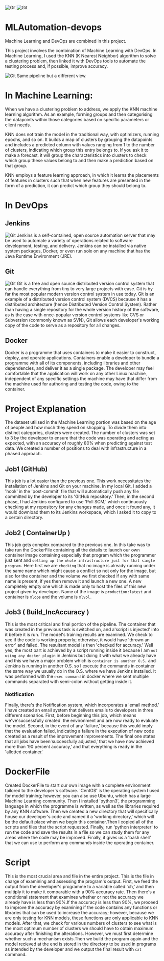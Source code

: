 ![Git](Screenshots/INTRO.png)
![Git](Screenshots/INTRO3.png)
# MLAutomation-devops
Machine Learning and DevOps are combined in this project.

This project involves the combination of Machine Learning with DevOps. In Machine Learning, I used the KNN (K Nearest Neighbor) algorithm to solve a clustering problem, then linked it with DevOps tools to automate the testing process and, if possible, improve accuracy.

![Git](Screenshots/intro2.1.PNG)
Same pipeline but a different view.


# In Machine Learning:
When we have a clustering problem to address, we apply the KNN machine learning algorithm. As an example, forming groups and then categorising the datapoints within those categories based on specific parameters or client needs.

KNN does not train the model in the traditional way, with optimizers, running epochs, and so on. It builds a map of clusters by grouping the datapoints and includes a predicted column with values ranging from 1 to the number of clusters, indicating which group this entry belongs to. If you ask it to make a forecast, it will group the characteristics into clusters to check which group these values belong to and then make a prediction based on that group.

KNN employs a feature learning approach, in which it learns the placements of features in clusters such that when new features are presented in the form of a prediction, it can predict which group they should belong to.

# In DevOps

## Jenkins

![Git](https://upload.wikimedia.org/wikipedia/commons/thumb/e/e3/Jenkins_logo_with_title.svg/2560px-Jenkins_logo_with_title.svg.png)
Jenkins is a self-contained, open source automation server that may be used to automate a variety of operations related to software development, testing, and delivery. Jenkins can be installed via native system packages, Docker, or even run solo on any machine that has the Java Runtime Environment (JRE).

## Git
![Git](https://www.cloudsavvyit.com/p/uploads/2019/10/e713ed70-1.png?width=1198&trim=1,1&bg-color=000&pad=1,1)
Git is a free and open source distributed version control system that can handle everything from tiny to very large projects with ease. Git is by far the most popular modern version control system in use today. Git is an example of a distributed version control system (DVCS) because it has a distributed architecture (hence Distributed Version Control System). Rather than having a single repository for the whole version history of the software, as is the case with once-popular version control systems like CVS or Subversion (commonly known as SVN), Git allows each developer's working copy of the code to serve as a repository for all changes.

## Docker
Docker is a programme that uses containers to make it easier to construct, deploy, and operate applications. Containers enable a developer to bundle a programme with all of its components, including libraries and other dependencies, and deliver it as a single package. The developer may feel comfortable that the application will work on any other Linux machine, independent of any specific settings the machine may have that differ from the machine used for authoring and testing the code, owing to the container.

# Project Explanation
The dataset utilised in the Machine Learning portion was based on the age of people and how much they spend on shopping. To divide them into distinct categories, clusters were created. The number of clusters was set to 3 by the developer to ensure that the code was operating and acting as expected, with an accuracy of roughly 80% when predicting against test data.
We created a number of positions to deal with infrastructure in a phased approach.

## Job1 (GitHub)


This job is a lot easier than the previous one. This work necessitates the installation of Jenkins and Git on your machine. In my local Git, I added a 'hook' in the 'post-commit' file that will automatically push any file committed by the developer to its 'GitHub repository.' Then, in the second phase, I had Jenkins configured to use 'Poll SCM,' which continuously checking at my repository for any changes made, and once it found any, it would download them to its Jenkins workspace, which I asked it to copy to a certain directory.

## Job2 ( ContainerUp ) 
This job gets complex compared to the previous one. In this take was to take run the DockerFile containing all the details to launch our own container image containing especially that program which the programmer just sent and `setting up the whole infrastructure just for that single program.` Here first we are `checking` that no image is already running under the same name which might cause a conflict so not only for the image, but also for the container and the volume we first checked if any with same name is present, if yes then remove it and launch a new one. A new completely empty one which is made only to host the files of this new project given by developer. Name of the image is `production:latest` and container is `mlops` and the volume is `mlvol.`


## Job3 ( Build_IncAccuracy )
This is the most critical and final portion of the pipeline. The container that was created in the previous task is switched on, and a'script is injected' into it before it is run. The model's training results are examined. We check to see if the code is working properly; otherwise, it would have 'thrown an error' and failed. The resultant model is then 'checked for accuracy.'
Well yes, the most part is achieved by a script running inside it because I am `not using any docker plugin` in Jenkins but doing it with what we already have and this we have a major problem which is `container is another O.S.` and Jenkins is running in another O.S. so I execute the commands in container the same way we usually do in the O.S. where we have Jenkins installed. It was performed with the `exec command` in docker where we sent multiple commands separated with semi-colon without getting inside it.

### Notification
Finally, there's the Notification system, which incorporates a 'email method.' I have created an email system that delivers emails to developers in three different scenarios. First, before beginning this job, which means we've'successfully created' the environment and are now ready to evaluate the model. Second, in the event of any 'failure,' because this would imply that the evaluation failed, indicating a failure in the execution of new code created as a result of the improvement improvements. The final one states that all jobs have been'successfully adjusted,' that we have now achieved more than '90 percent accuracy,' and that everything is ready in the 'allotted container.'

# DockerFile
Created DockerFile to start our own image with a complete environment tailored to the developer's software. 'CentOS' is the operating system I used for model training; however, you can also use Ubuntu, which has a large Machine Learning community. Then I installed 'python3', the programming language in which the programme is written, as well as the libraries required by any KNN software. Then we created a new directory that will specifically house our developer's code and named it a 'working directory,' which will be the default place when we begin this container.Then I copied all of the scripts and files that the script requested. Finally, run 'python interpreter' to run the code and save the results in a file so we can study them for any areas where the code may be improved. Finally, it gives us a 'bash shell' that we can use to perform any commands inside the operating container.


# Script
This is the most crucial area and file in the entire project. This is the file in charge of examining and assessing the program's output. First, we feed the output from the developer's programme to a variable called 'ch,' and then multiply it to make it comparable with a 90% accuracy rate. Then there's a conditional statement that examines whether or not the accuracy we already have is less than 90%.If the accuracy is less than 90%, we proceed to improve the accuracy by examining if the code contains any functions or libraries that can be used to increase the accuracy; however, because we are only testing for KNN models, these functions are only applicable to KNN models. After that, we check for various numbers of clusters to see what is the most optimum number of clusters we should have to obtain maximum accuracy after finishing the alterations. However, we must first determine whether such a mechanism exists.Then we build the program again and the model recieved at the end is stored in the directory to be used in programs as intended by the developer and we output the final result with `cat` command.
